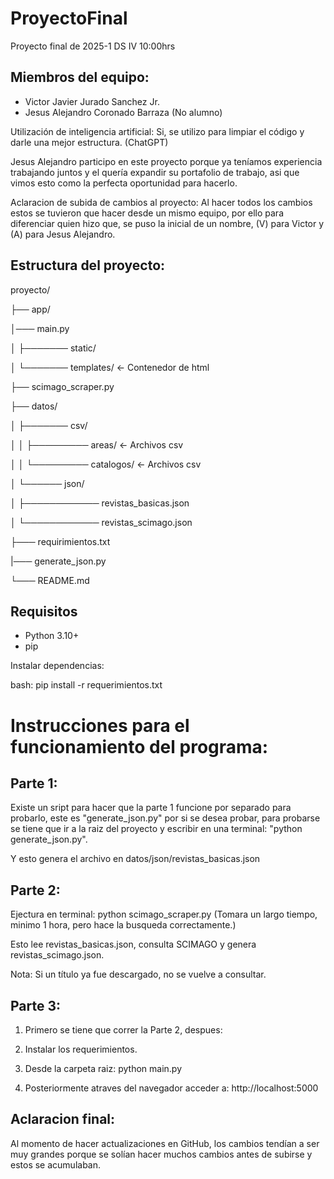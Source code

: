 # ProyectoFinal
Proyecto final de 2025-1 DS IV 10:00hrs

## Miembros del equipo:
- Victor Javier Jurado Sanchez Jr.
- Jesus Alejandro Coronado Barraza (No alumno)

Utilización de inteligencia artificial: Si, se utilizo para limpiar el código y darle una mejor estructura. (ChatGPT)

Jesus Alejandro participo en este proyecto porque ya teníamos experiencia trabajando juntos y el quería expandir su portafolio de trabajo, asi que vimos esto como la perfecta oportunidad para hacerlo.

Aclaracion de subida de cambios al proyecto:
Al hacer todos los cambios estos se tuvieron que hacer desde un mismo equipo, por ello para diferenciar quien hizo que, se puso la inicial de un nombre, (V) para Victor y (A) para Jesus Alejandro.

## Estructura del proyecto:

proyecto/

├── app/

│─── main.py

│    ├─────── static/

│    └─────── templates/    <- Contenedor de html

├── scimago_scraper.py

├── datos/

│   ├─────── csv/

│   │ ├───────── areas/      <- Archivos csv

│   │ └───────── catalogos/  <- Archivos csv

│   └────── json/

│   ├──────────── revistas_basicas.json

│   └──────────── revistas_scimago.json

├─── requirimientos.txt

|─── generate_json.py

└─── README.md


## Requisitos

- Python 3.10+
- pip

Instalar dependencias:

bash:
pip install -r requerimientos.txt

# Instrucciones para el funcionamiento del programa:

## Parte 1:
Existe un sript para hacer que la parte 1 funcione por separado para probarlo, este es "generate_json.py" por si se desea probar, para probarse se tiene que ir a la raiz del proyecto y escribir en una terminal: "python generate_json.py".

Y esto genera el archivo en datos/json/revistas_basicas.json

## Parte 2:
Ejectura en terminal: python scimago_scraper.py (Tomara un largo tiempo, minimo 1 hora, pero hace la busqueda correctamente.)

Esto lee revistas_basicas.json, consulta SCIMAGO y genera revistas_scimago.json.

Nota: Si un título ya fue descargado, no se vuelve a consultar.

## Parte 3:
1. Primero se tiene que correr la Parte 2, despues:

2. Instalar los requerimientos.

3. Desde la carpeta raiz: python main.py

4. Posteriormente atraves del navegador acceder a: http://localhost:5000


## Aclaracion final: 
Al momento de hacer actualizaciones en GitHub, los cambios tendían a ser muy grandes porque se solían hacer muchos cambios antes de subirse y estos se acumulaban.

